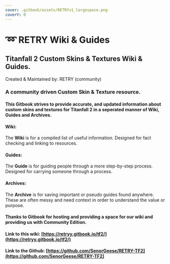 ```yaml
---
cover: .gitbook/assets/RETRYv1_largespace.png
coverY: 0
---
```


# ➿ RETRY Wiki & Guides

## Titanfall 2 Custom Skins & Textures Wiki & Guides.

Created & Maintained by: RETRY (community)

### A community driven Custom Skin & Texture resource.

#### This Gitbook strives to provide accurate, and updated information about custom skins and textures for Titanfall 2 in a seperated manner of Wiki, Guides and Archives.

#### Wiki:

The **Wiki** is for a compiled list of useful information. Designed for fact checking and linking to resources.

#### Guides:

The **Guide** is for guiding people through a more step-by-step process. Designed for carrying someone through a process.

#### Archives:

The **Archive** is for saving important or pseudo guides found anywhere. These are often messy and need context in order to understand the value or purpose.

#### Thanks to Gitbook for hosting and providing a space for our wiki and providing us with Community Edition.

#### Link to this wiki: [https://retryy.gitbook.io/tf2/](https://retryy.gitbook.io/tf2/)

#### Link to the Github: [https://github.com/SenorGeese/RETRY-TF2](https://github.com/SenorGeese/RETRY-TF2)
